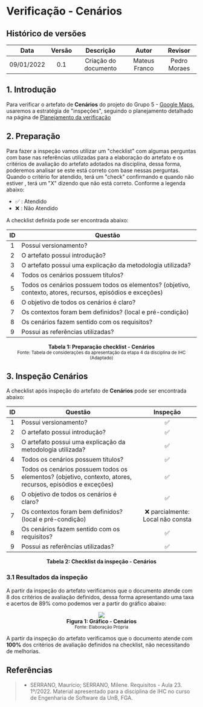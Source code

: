 # Verificação - Cenários

## Histórico de versões
| Data | Versão | Descrição | Autor | Revisor |
| :---: | :---: | :---: | :---: | :---: |
| 09/01/2022 | 0.1 | Criação do documento | Mateus Franco | Pedro Moraes |

## 1. Introdução

Para verificar o artefato de **Cenários** do projeto do Grupo 5 - [Google Maps](https://requisitos-de-software.github.io/2022.2-GoogleMaps/), usaremos a estratégia de "inspeções", seguindo o planejamento detalhado na página de [Planejamento da verificação](../planejamento.md)

## 2. Preparação

Para fazer a inspeção vamos utilizar um "checklist" com algumas perguntas com base nas referências utilizadas para a elaboração do artefato e os critérios de avaliação do artefato adotados na disciplina, dessa forma, poderemos analisar se este está correto com base nessas perguntas. Quando o critério for atendido, terá um "check" confirmando e quando não estiver , terá um "X" dizendo que não está correto. Conforme a legenda abaixo:

- ✅ : Atendido
- ❌ : Não Atendido

A checklist definida pode ser encontrada abaixo:

<center>

| ID | Questão |
| :---: | --- |
| 1 | Possui versionamento? |
| 2 | O artefato possui introdução? |
| 3 | O artefato possui uma explicação da metodologia utilizada? |
| 4 | Todos os cenários possuem títulos? |
| 5 | Todos os cenários possuem todos os elementos? (objetivo, contexto, atores, recursos, episódios e exceções) |
| 6 | O objetivo de todos os cenários é claro? |
| 7 | Os contextos foram bem definidos? (local e pré-condição) |
| 8 | Os cenários fazem sentido com os requisitos? |
| 9 | Possui as referências utilizadas? |

</center>

<figcaption align='center'>
    <b>Tabela 1: Preparação checklist - Cenários </b>
    <br><small> Fonte: Tabela de considerações da apresentação da etapa 4 da disciplina de IHC (Adaptado)</small>
</figcaption>


## 3. Inspeção Cenários

A checklist após inspeção do artefato de **Cenários** pode ser encontrada abaixo:

<center>

| ID | Questão | Inspeção |
| :---: | --- | :---: |
| 1 | Possui versionamento? |✅|
| 2 | O artefato possui introdução? |✅|
| 3 | O artefato possui uma explicação da metodologia utilizada? |✅|
| 4 | Todos os cenários possuem títulos? |✅|
| 5 | Todos os cenários possuem todos os elementos? (objetivo, contexto, atores, recursos, episódios e exceções) |✅|
| 6 | O objetivo de todos os cenários é claro? |✅|
| 7 | Os contextos foram bem definidos? (local e pré-condição) |❌ parcialmente: Local não consta |
| 8 | Os cenários fazem sentido com os requisitos? |✅|
| 9 | Possui as referências utilizadas? |✅|


</center>

<figcaption align='center'>
    <b>Tabela 2: Checklist da inspeção - Cenários </b>
</figcaption>

### 3.1 Resultados da inspeção
 A partir da inspeção do artefato verificamos que o documento atende com 8 dos critérios de avaliação definidos, dessa forma apresentando uma taxa e acertos de 89% como podemos ver a partir do gráfico abaixo:

<center>

<img src="https://user-images.githubusercontent.com/71900095/211370350-302e6fe1-7f9f-4740-b13d-a599f5f165c4.png">

</center>

<figcaption align='center'>
    <b>Figura 1: Gráfico - Cenários  </b>
    <br><small> Fonte: Elaboração Própria </small>
</figcaption>


 A partir da inspeção do artefato verificamos que o documento atende com **100%** dos critérios de avaliação definidos na checklist, não necessitando de melhorias.


## Referências

> * SERRANO, Maurício; SERRANO, Milene. Requisitos - Aula 23. 1º/2022. Material apresentado para a disciplina de IHC no curso de Engenharia de Software da UnB, FGA.
